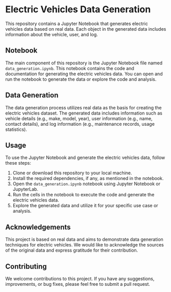 # Electric Vehicles Data Generation

This repository contains a Jupyter Notebook that generates electric vehicles data based on real data. Each object in the generated data includes information about the vehicle, user, and log.

## Notebook

The main component of this repository is the Jupyter Notebook file named `data_generation.ipynb`. This notebook contains the code and documentation for generating the electric vehicles data. You can open and run the notebook to generate the data or explore the code and analysis.

## Data Generation

The data generation process utilizes real data as the basis for creating the electric vehicles dataset. The generated data includes information such as vehicle details (e.g., make, model, year), user information (e.g., name, contact details), and log information (e.g., maintenance records, usage statistics).

## Usage

To use the Jupyter Notebook and generate the electric vehicles data, follow these steps:

1. Clone or download this repository to your local machine.
2. Install the required dependencies, if any, as mentioned in the notebook.
3. Open the `data_generation.ipynb` notebook using Jupyter Notebook or JupyterLab.
4. Run the cells in the notebook to execute the code and generate the electric vehicles data.
5. Explore the generated data and utilize it for your specific use case or analysis.

## Acknowledgements

This project is based on real data and aims to demonstrate data generation techniques for electric vehicles. We would like to acknowledge the sources of the original data and express gratitude for their contribution.

## Contributing

We welcome contributions to this project. If you have any suggestions, improvements, or bug fixes, please feel free to submit a pull request.


